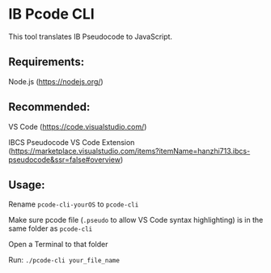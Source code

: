 # IB Pcode CLI

This tool translates IB Pseudocode to JavaScript.

## Requirements:
Node.js (https://nodejs.org/)

## Recommended:
VS Code (https://code.visualstudio.com/)

IBCS Pseudocode VS Code Extension (https://marketplace.visualstudio.com/items?itemName=hanzhi713.ibcs-pseudocode&ssr=false#overview)

## Usage:

Rename `pcode-cli-yourOS` to `pcode-cli`

Make sure pcode file (`.pseudo` to allow VS Code syntax highlighting) is in the same folder as `pcode-cli`

Open a Terminal to that folder

Run:
    `./pcode-cli your_file_name`
